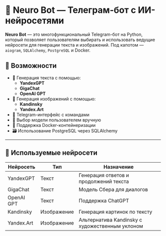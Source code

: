 # 🤖 Neuro Bot — Телеграм-бот с ИИ-нейросетями

**Neuro Bot** — это многофункциональный Telegram-бот на Python, который позволяет пользователям выбирать и использовать ведущие нейросети для генерации текста и изображений. Под капотом — `aiogram`, `SQLAlchemy`, `PostgreSQL` и Docker.

## 🚀 Возможности

- 💬 Генерация текста с помощью:
  - **YandexGPT**
  - **GigaChat** 
  - **OpenAI GPT**
- 🎨 Генерация изображений с помощью:
  - **Kandinsky**
  - **Yandex.Art**
- 📎 Telegram-интерфейс с командами
- 🧠 Выбор модели пользователем вручную
- 🐳 Поддержка Docker-контейнеризации
- 🗃 Использование PostgreSQL через SQLAlchemy

---

## 🧠 Используемые нейросети

| Нейросеть     | Тип        | Назначение                              |
|---------------|------------|------------------------------------------|
| YandexGPT     | Текст      | Генерация ответов и продолжений текста  |
| GigaChat      | Текст      | Модель Сбера для диалогов               |
| OpenAI GPT    | Текст      | Поддержка ChatGPT                       |
| Kandinsky     | Изображение| Генерация картинок по тексту            |
| Yandex.Art    | Изображение| Альтернатива Kandinsky с художественным уклоном |
